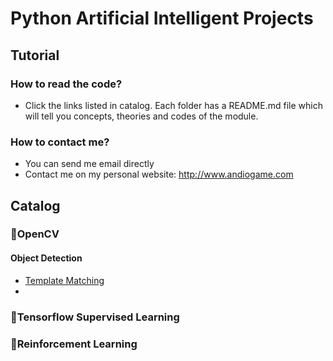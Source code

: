 # Python Artificial Intelligent Projects
## Tutorial
### How to read the code?
- Click the links listed in catalog. Each folder has a README.md file which will tell you concepts, theories and codes of the module.
### How to contact me?
- You can send me email directly
- Contact me on my personal website: http://www.andiogame.com

## Catalog
### :muscle:OpenCV
#### Object Detection
- [Template Matching](https://github.com/hmlaiac/NEW_AI/tree/main/opencv/Template%20Matching)
- 
### :muscle:Tensorflow Supervised Learning
### :muscle:Reinforcement Learning
